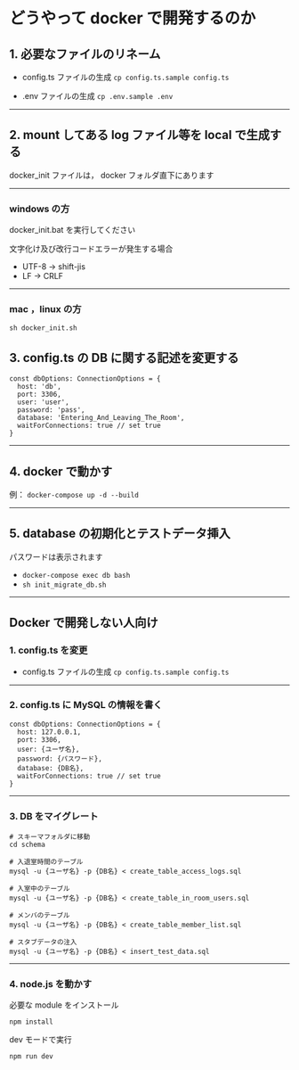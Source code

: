 # どうやって docker で開発するのか

## 1. 必要なファイルのリネーム

- config.ts ファイルの生成
 `cp config.ts.sample config.ts`

- .env ファイルの生成
 `cp .env.sample .env`

---

## 2. mount してある log ファイル等を local で生成する

docker_init ファイルは， docker フォルダ直下にあります

---

### windows の方

docker_init.bat を実行してください

文字化け及び改行コードエラーが発生する場合

- UTF-8 → shift-jis
- LF → CRLF

---

### mac ，linux の方

```[bash]
sh docker_init.sh
```

## 3. config.ts の DB に関する記述を変更する

```[ts]
const dbOptions: ConnectionOptions = {
  host: 'db',
  port: 3306,
  user: 'user',
  password: 'pass',
  database: 'Entering_And_Leaving_The_Room',
  waitForConnections: true // set true
}
```

---

## 4. **docker で動かす**

例： `docker-compose up -d --build`

---

## 5. database の初期化とテストデータ挿入

パスワードは表示されます

- `docker-compose exec db bash`
- `sh init_migrate_db.sh`

---

## Docker で開発しない人向け

### 1. config.ts を変更

- config.ts ファイルの生成
 `cp config.ts.sample config.ts`

---

### 2. config.ts に MySQL の情報を書く

```[bash]
const dbOptions: ConnectionOptions = {
  host: 127.0.0.1,
  port: 3306,
  user: {ユーザ名},
  password: {パスワード},
  database: {DB名},
  waitForConnections: true // set true
}
```

---

### 3. DB をマイグレート

```[bash]
# スキーマフォルダに移動
cd schema

# 入退室時間のテーブル
mysql -u {ユーザ名} -p {DB名} < create_table_access_logs.sql

# 入室中のテーブル
mysql -u {ユーザ名} -p {DB名} < create_table_in_room_users.sql

# メンバのテーブル
mysql -u {ユーザ名} -p {DB名} < create_table_member_list.sql

# スタブデータの注入
mysql -u {ユーザ名} -p {DB名} < insert_test_data.sql
```

---

### 4. node.js を動かす

必要な module をインストール

```[bash]
npm install
```

dev モードで実行

```[bash]
npm run dev
```
